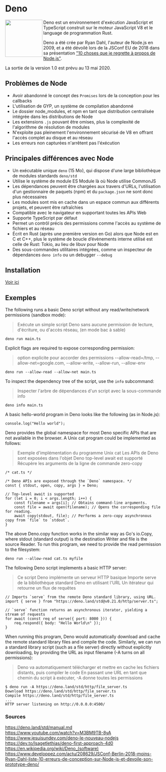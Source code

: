 
# Deno

<img align="left" width="120" src="https://github.com/denoland/deno_website2/blob/master/public/images/deno_logo_3.svg">

Deno est un environnement d'exécution JavaScript et TypeScript construit sur le moteur JavaScript V8 et le language de programmation Rust.  

Deno a été crée par Ryan Dahl, l'auteur de Node.js en 2009, et a été dévoilé lors de la JSConf EU de 2018 dans sa présentation 
["10 choses que je regrette à propos de Node.js"](https://www.youtube.com/watch?v=M3BM9TB-8yA).  

La sortie de la version 1.0 est prévu au 13 mai 2020.


## Problèmes de Node
- Avoir abandonné le concept des `Promises` lors de la conception pour les callbacks
- L'utilisation de GYP, un système de compilation abandonné
- Le dossier node_modules, et npm en tant que distribution centralisée intégrée dans les distributions de Node
- Les extensions `.js` pouvant être omises, plus la complexité de l'algorithme de résolution de modules
- N'exploite pas pleinement l'environnement sécurisé de V8 en offrant l'accès complet au disque et au réseau
- Les erreurs non capturées n'arrêtent pas l'éxécution


## Principales différences avec Node
- Un exécutable unique `deno` (15 Mo), qui dispose d'une large bibliothèque de modules standards `deno/std`
- Utilise le système de module ES Module là où Node utilise CommonJS
- Les dépendances peuvent être chargées aux travers d'URLs, l'utilisation d'un gestionnaire de paquets (npm) et du `package.json` ne sont donc plus nécessaires
- Les modules sont mis en cache dans un espace commun aux différents projets, et peuvent être rafraîchies
- Compatible avec le navigateur en supportant toutes les APIs Web
- Supporte TypeScript par défaut
- Permet un contrôl précis des permissions comme l'accès au système de fichiers et au réseau
- Écrit en Rust (après une première version en Go) alors que Node est en C et C++, plus le système de boucle d’évènements interne utilisé est celle de Rust: Tokio, au lieu de libuv pour Node
- Des sous-commandes utilitaires intégrées, comme un inspecteur de dépendances `deno info` ou un debugger `--debug`


## Installation
[Voir ici](https://deno.land)

## Exemples

The following runs a basic Deno script without any read/write/network permissions (sandbox mode):
> Exécute un simple script Deno sans aucune permission de lecture, d'écriture, ou d'accès réseau, (en mode bac à sable)
```
deno run main.ts
```
Explicit flags are required to expose corresponding permission:
> option explicite pour accorder des permissions
> --allow-read=/tmp, --allow-net=google.com, --allow-write, --allow-run, --allow-env
```
deno run --allow-read --allow-net main.ts
```
To inspect the dependency tree of the script, use the `info` subcommand:
> Inspecter l'arbre de dépendances d'un script avec la sous-commande info
```
deno info main.ts
```
A basic hello-world program in Deno looks like the following (as in Node.js):
```
console.log("Hello world");
```
Deno provides the global namespace for most Deno specific APIs that are not available in the browser. A Unix cat program could be implemented as follows:
> Exemple d'implémentation du programme Unix cat
> Les APIs de Deno sont exposées dans l'objet Deno
> top-level await est supporté
> Récupère les arguments de la ligne de commande
> zero-copy
```
/* cat.ts */

/* Deno APIs are exposed through the `Deno` namespace. */
const { stdout, open, copy, args } = Deno;

// Top-level await is supported
for (let i = 0; i < args.length; i++) {
    const filename = args[i]; // Obtains command-line arguments.
    const file = await open(filename); // Opens the corresponding file for reading.
    await copy(stdout, file); // Performs a zero-copy asynchronous copy from `file` to `stdout`.
}
```
The above Deno.copy function works in the similar way as Go's io.Copy, where stdout (standard output) is the destination Writer and file is the source Reader. To run this program, we need to provide the read permission to the filesystem:
```
deno run --allow-read cat.ts myfile
```
The following Deno script implements a basic HTTP server:
> Ce script Deno implémente un serveur HTTP basique
> Importe serve de la bibliothèque standard Deno en utilisant l'URL
> Un itérateur qui retourne un flux de requêtes
```
// Imports `serve` from the remote Deno standard library, using URL.
import { serve } from "https://deno.land/std@v0.21.0/http/server.ts";

// `serve` function returns an asynchronous iterator, yielding a stream of requests
for await (const req of serve({ port: 8000 })) {
    req.respond({ body: "Hello World\n" });
}
```
When running this program, Deno would automatically download and cache the remote standard library files and compile the code. Similarly, we can run a standard library script (such as a file server) directly without explicitly downloading, by providing the URL as input filename (-A turns on all permissions):
> Deno va automatiquement télécharger et mettre en cache les fichiers distants, puis compiler le code
> En passant une URL en tant que chemin du script à exécuter, -A donne toutes les permissions
```
$ deno run -A https://deno.land/std/http/file_server.ts
Download https://deno.land/std/http/file_server.ts
Compile https://deno.land/std/http/file_server.ts
...
HTTP server listening on http://0.0.0.0:4500/
```





### Sources
https://deno.land/std/manual.md  
https://www.youtube.com/watch?v=M3BM9TB-8yA  
https://www.jesuisundev.com/deno-le-nouveau-nodejs  
https://dev.to/lsagetlethias/deno-first-approach-4d0  
https://en.wikipedia.org/wiki/Deno_(software)  
https://www.developpez.com/actu/208629/JSConf-Berlin-2018-moins-Ryan-Dahl-liste-10-erreurs-de-conception-sur-Node-js-et-devoile-son-prototype-deno/  



















